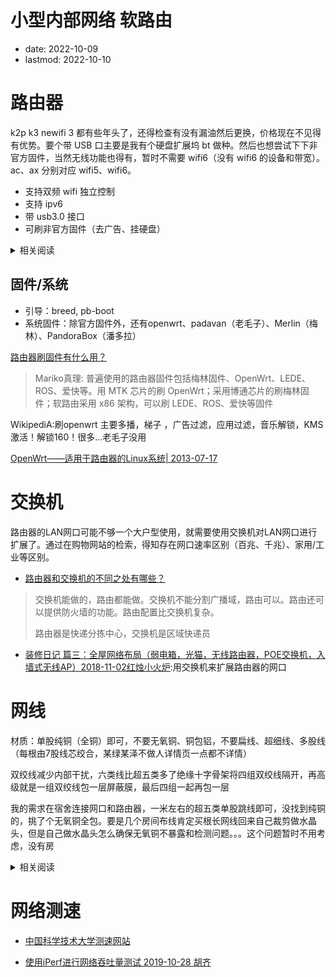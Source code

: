 # 小型内部网络 软路由
- date: 2022-10-09
- lastmod: 2022-10-10

# 路由器

k2p k3 newifi 3 都有些年头了，还得检查有没有漏油然后更换，价格现在不见得有优势。要个带 USB 口主要是我有个硬盘扩展坞 bt 做种。然后也想尝试下下非官方固件，当然无线功能也得有，暂时不需要 wifi6（没有 wifi6 的设备和带宽）。ac、ax 分别对应 wifi5、wifi6。

- 支持双频 wifi 独立控制
- 支持 ipv6
- 带 usb3.0 接口
- 可刷非官方固件（去广告、挂硬盘）

<details>
<summary>相关阅读</summary>

[求推荐个带usb3.0接口的路由器?](https://www.zhihu.com/question/480640197)
> 小米路由器3G一代，非R3Gv2版，有线千兆，带Usb3.0. 小米路由器pro版，带一个usb3.0接口

[小米路由器的USB，一种低成本的NAS方案。数不识趣 2021-08-06 ](https://www.bilibili.com/video/BV1d64y1W7Z8)：小米路由器Pro USB3.0 默认关闭，打开时提示“USB3.0使用时会对2.4G Wi-Fi有些影响”

	小米路由器1代硬盘版（R1D）100￥
	全新小米路由器硬盘版（R2D）100￥
	小米路由器mini（R1CM）40￥ usb2.0
	小米路由器3（R3）
	小米路由器3G（R3G）80￥	 MT7621A, 128M Flash(ROM), 256MB 内存(RAM), 300+867Mbps
	小米路由器Pro（R3P）120￥	MT7621A, 256M Flash, 512MB 内存, 800+1733Mbps
	小米路由器HD（R3D）400￥

[哪些路由器可刷老毛子固件（Padavan）？ 品牌型号/固件下载汇总2021年2月2日 作者 admin](https://www.vpsgongyi.net/archives/436.html)

[有什么好用的可以刷梅林or老毛子固件的路由器?](https://www.zhihu.com/question/327772696)

[联想新路由3 newifi 3简评，100块的简易矿渣究竟值不值得买？有态度的土豆 2019-10-14](https://page.om.qq.com/page/OSkdE4bILoEbTuyAS59Qq9uQ0)
> 联发科MT7621双核880Mhz，32M闪存空间和512M的超大内存。 加上全千兆网口和1200M无线规格（300M 2.4G+867M 5G）  四个全千兆LAN口加上一个USB3。比市面上一百元左右的百兆路由器还是要香不少的。不过建议拿它做主力无线的话就不要开启USB3.0 ，否则对2.4G信号有较大干扰。

[简易矿渣newifi 3（newifid2）路由器散热改造与固件安装匿名用户 2019-07-22](https://post.smzdm.com/p/and20692/)
> 年初全新还不到80的价格现在已涨到了110。 涨价的理由就是K2P的替代品，便宜又可以刷很多固件（恩山很多大神支持）。百元左右路由器的最佳选择简易矿渣newifi 3（newifid2）路由器散热改造与固件安装 PS.超出120就没啥性价比了。奸商可恶啊。
	因为newifi3路由器带usb3.0， 会对2.4g信号干扰。（搜不到2.4信号）因此需在pcb USB位置进行屏蔽，因为本人没有用到此接口故没有进行屏蔽，屏蔽方法就是覆盖锡纸

[一次意外后的折腾---矿渣newifi 3路由器折腾记（改散热、屏蔽并增加电容）2020-03-04 ](https://post.smzdm.com/p/apz377ox/)
> 某鱼花100块大洋. 酒精洗板、加装屏蔽、滤波电容一气呵成

[新3路由  轻度硬改篇，打造一个百元级高性价比家用路由 匿名用户 2020-03-01](https://post.smzdm.com/p/amm5464d/)
> 硬改部分：1、给电源部分加电容。2、给功放、cpu、usb3.0部分做屏蔽罩 。3、防止漏油将原装导热硅脂保鲜膜包裹后贴回去

[买华硕路由 花冤枉钱了吗？带你避开华硕路由器的坑 我是-桥 2021-07-25](https://www.bilibili.com/video/BV1Cf4y157bS):ac86u 300￥

[华硕路由器有个通病，过保后厂家不管，教你一招三分钟就可以修好！ 2022-03-03 猫猫无线](https://www.bilibili.com/video/BV1644y1T7MQ)：更换某烧坏芯片

[这台AC86U的故障和之前修的都不同，为什么AC86U这么多坏的？顺便说一下华硕路由器质量到底好不好。2022-08-07 猫猫无线 ](https://www.bilibili.com/video/BV1GF411P7Te)：没修好

[闲置路由再利用，MT7621路由变身便携科学路由器。1.8万 15 2022-02-12](https://www.bilibili.com/video/BV1y3411j7Q3)
> 联想新路由2 D1 MT7621A 32M Flash, 256MB 内存 usb3.0+usb2.0 50￥ 新3D2就一个usb3.0 120￥

[小米路由器 Pro HD 官方参数](https://www.mi.com/miwifihd/specs)
</details>

## 固件/系统

- 引导：breed, pb-boot
- 系统固件：除官方固件外，还有openwrt、padavan（老毛子）、Merlin（梅林）、PandoraBox（潘多拉）

[路由器刷固件有什么用？](https://www.zhihu.com/question/408115206)
> Mariko真理: 普遍使用的路由器固件包括梅林固件、OpenWrt、LEDE、ROS、爱快等。用 MTK 芯片的刷 OpenWrt；采用博通芯片的刷梅林固件；软路由采用 x86 架构，可以刷 LEDE、ROS、爱快等固件

WikipediA:刷openwrt 主要多播，梯子 ，广告过滤，应用过滤，音乐解锁，KMS激活！解锁160！很多…老毛子没用

[OpenWrt——适用于路由器的Linux系统| 2013-07-17](https://linux.cn/article-1653-1.html)

# 交换机

路由器的LAN网口可能不够一个大户型使用，就需要使用交换机对LAN网口进行扩展了。通过在购物网站的检索，得知存在网口速率区别（百兆、千兆）、家用/工业等区别。

- [路由器和交换机的不同之处有哪些？](https://www.zhihu.com/question/20465477)
> 交换机能做的，路由都能做。交换机不能分割广播域，路由可以。路由还可以提供防火墙的功能。路由配置比交换机复杂。
>
> 路由器是快递分拣中心，交换机是区域快递员

- [装修日记 篇三：全屋网络布局（弱电箱，光猫，无线路由器，POE交换机，入墙式无线AP）2018-11-02红烛小火炉](https://post.smzdm.com/p/755224/):用交换机来扩展路由器的网口

# 网线

材质：单股纯铜（全铜）即可，不要无氧铜、铜包铝，不要扁线、超细线、多股线（每根由7股线芯绞合，某绿某泽不做人详情页一点都不详情）

双绞线减少内部干扰，六类线比超五类多了绝缘十字骨架将四组双绞线隔开，再高级就是一组双绞线包一层屏蔽膜，最后四组一起再包一层

我的需求在宿舍连接网口和路由器，一米左右的超五类单股跳线即可，没找到纯铜的，挑了个无氧铜全包。要是几个房间布线肯定买根长网线回来自己裁剪做水晶头，但是自己做水晶头怎么确保无氧铜不暴露和检测问题。。。这个问题暂时不用考虑，没有房

<details>
<summary>相关阅读</summary>

[价值18万的网线测评！网线里的智商税，买啥网线不吃亏？五类线 超五类 六类线 超六类 福禄克 水晶头 网络面板 跳线 永久链路 信道 DSX-5000 2021-05-20 科技宅小明](https://www.bilibili.com/video/BV14f4y1Y7mL)
	> 1.租的是泰和信测的设备，他们家服务范围涵盖北成沈香，有兴趣的话可以联系这个人13439036507弱电工程百事通
	2.家用六类线足够了，90m内跑满万兆
	3.超五类55m内万兆，五类15m内万兆
	4.福禄克测试大唐电信六类线质量较好
	5.超六以上网线需要接地，效果会更好，家用环境不接地影响也不大
	6.六类网线打水晶头教程05:55
	12.福禄克测试报告9份（顺序：泛达一测、二测、康普、罗格朗、日线、山泽、秋叶原、爱普华顿、大唐电信）链接: https://pan.baidu.com/s/1xWEciySPT8_PHg5r1lz2FQ  密码: m6jk

[你根本不懂网线！双绞线 超五类 Cat5e 六类 Cat6 七类 Cat7 八类 Cat8.1 看这一期就够了哦～ 2021-02-10 科技宅小明](https://www.bilibili.com/video/BV1p5411E7Nj)

[1元1米的网线无敌？百元1米的网线垃圾？我们用价值20W的设备，实测告诉你差距！ 2022-07-11 韭菜实验室](https://www.bilibili.com/video/BV1mB4y1i7d9):电竞网线是智商税

[家里网速跑不满还经常断流？关于光猫和网线的秘密 2022-07-30 晨钟酱Official](https://www.bilibili.com/video/BV1D94y1D7gA)：两个水晶头的线序要一样，八线都要接。办理宽带提速注意换新的光猫。
> 不建议使用光猫的 wifi 上网。光猫改桥接，将拨号功能下放给路由器。一般家庭超五类、六类足矣

[多股网线和单股网线有什么区别? 2020年01月02日  编辑：深圳连讯 ](http://www.faxytech.com/archives/solid-stranded.html)
	顾名思义，绞合的四对电缆是指四对电缆的八根导线中的每根都由多根“多股”电线相互缠绕构成的电缆，而实心电缆仅由一根实心铜线构成 每个导体。
	绞合电缆和实心电缆之间的关键物理区别是灵活性。与刚性实心导体相比，绞合电缆具有更大的柔性，并且可以承受更多的弯曲，如果弯曲太多次，则可能会失效。导体的股数越多，柔韧性就越大。股数也会影响成本–构成导线的股数越多，成本越高。为了降低成本，双绞线电缆使用足够高的绞线数来保持适当的柔性，但绞合线电缆的绞合线数量却很少，以至于造成巨大的价格差异。换句话说，这是成本与灵活性之间的谨慎平衡。
	电缆的结构也会影响端接。插孔，配线架和连接块上的IDC用于固定电缆。实心电缆的各个导体将保持其形状并正确放置在IDC中，而绞合的导体通常会折断并随着时间的流逝而松动。由于实心线的表面积比多股绞线的表面积小，因此也被认为更坚固并且不易腐蚀。

	另一个主要区别是电气性能。实心电缆是更好的电导体，可在更宽的频率范围内提供出色的稳定电特性，与绞合电缆相比，对高频效应的敏感性更低，并且直流电阻更低。这就是TIA标准允许绞合结构的衰减增加20％的原因。
</details>

# 网络测速

- [中国科学技术大学测速网站](https://test.ustc.edu.cn/)

- [使用iPerf进行网络吞吐量测试 2019-10-28 胡齐](https://cloud.tencent.com/developer/article/1528627) 

